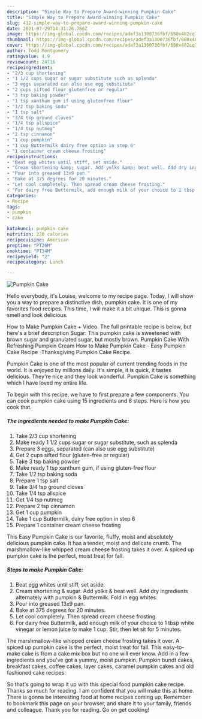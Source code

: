 ```yaml
---
description: "Simple Way to Prepare Award-winning Pumpkin Cake"
title: "Simple Way to Prepare Award-winning Pumpkin Cake"
slug: 412-simple-way-to-prepare-award-winning-pumpkin-cake
date: 2021-07-29T14:31:26.766Z
image: https://img-global.cpcdn.com/recipes/adef3a1300736fbf/680x482cq70/pumpkin-cake-recipe-main-photo.jpg
thumbnail: https://img-global.cpcdn.com/recipes/adef3a1300736fbf/680x482cq70/pumpkin-cake-recipe-main-photo.jpg
cover: https://img-global.cpcdn.com/recipes/adef3a1300736fbf/680x482cq70/pumpkin-cake-recipe-main-photo.jpg
author: Todd Montgomery
ratingvalue: 4.9
reviewcount: 24716
recipeingredient:
- "2/3 cup shortening"
- "1 1/2 cups sugar or sugar substitute such as splenda"
- "3 eggs separated can also use egg substitute"
- "2 cups sifted flour glutenfree or regular"
- "3 tsp baking powder"
- "1 tsp xanthum gum if using glutenfree flour"
- "1/2 tsp baking soda"
- "1 tsp salt"
- "3/4 tsp ground cloves"
- "1/4 tsp allspice"
- "1/4 tsp nutmeg"
- "2 tsp cinnamon"
- "1 cup pumpkin"
- "1 cup Buttermilk dairy free option in step 6"
- "1 container cream cheese frosting"
recipeinstructions:
- "Beat egg whites until stiff, set aside."
- "Cream shortening &amp; sugar. Add yolks &amp; beat well. Add dry ingredients alternately with pumpkin &amp; Buttermilk. Fold in egg whites."
- "Pour into greased 13x9 pan."
- "Bake at 375 degrees for 20 minutes."
- "Let cool completely. Then spread cream cheese frosting."
- "For dairy free Buttermilk, add enough milk of your choice to 1 tbsp white vinegar or lemon juice to make 1 cup. Stir, then let sit for 5 minutes."
categories:
- Recipe
tags:
- pumpkin
- cake

katakunci: pumpkin cake 
nutrition: 220 calories
recipecuisine: American
preptime: "PT26M"
cooktime: "PT34M"
recipeyield: "2"
recipecategory: Lunch

---
```



![Pumpkin Cake](https://img-global.cpcdn.com/recipes/adef3a1300736fbf/680x482cq70/pumpkin-cake-recipe-main-photo.jpg)

Hello everybody, it's Louise, welcome to my recipe page. Today, I will show you a way to prepare a distinctive dish, pumpkin cake. It is one of my favorites food recipes. This time, I will make it a bit unique. This is gonna smell and look delicious.

How to Make Pumpkin Cake + Video. The full printable recipe is below, but here&#39;s a brief description Sugar: This pumpkin cake is sweetened with brown sugar and granulated sugar, but mostly brown. Pumpkin Cake With Refreshing Pumpkin Cream How to Make Pumpkin Cake - Easy Pumpkin Cake Recipe -Thanksgiving Pumpkin Cake Recipe.

Pumpkin Cake is one of the most popular of current trending foods in the world. It is enjoyed by millions daily. It's simple, it is quick, it tastes delicious. They're nice and they look wonderful. Pumpkin Cake is something which I have loved my entire life.


To begin with this recipe, we have to first prepare a few components. You can cook pumpkin cake using 15 ingredients and 6 steps. Here is how you cook that.

<!--inarticleads1-->

##### The ingredients needed to make Pumpkin Cake:

1. Take 2/3 cup shortening
1. Make ready 1 1/2 cups sugar or sugar substitute, such as splenda
1. Prepare 3 eggs, separated (can also use egg substitute)
1. Get 2 cups sifted flour (gluten-free or regular)
1. Take 3 tsp baking powder
1. Make ready 1 tsp xanthum gum, if using gluten-free flour
1. Take 1/2 tsp baking soda
1. Prepare 1 tsp salt
1. Take 3/4 tsp ground cloves
1. Take 1/4 tsp allspice
1. Get 1/4 tsp nutmeg
1. Prepare 2 tsp cinnamon
1. Get 1 cup pumpkin
1. Take 1 cup Buttermilk, dairy free option in step 6
1. Prepare 1 container cream cheese frosting


This Easy Pumpkin Cake is our favorite, fluffy, moist and absolutely delicious pumpkin cake. It has a tender, moist and delicate crumb. The marshmallow-like whipped cream cheese frosting takes it over. A spiced up pumpkin cake is the perfect, moist treat for fall. 

<!--inarticleads2-->

##### Steps to make Pumpkin Cake:

1. Beat egg whites until stiff, set aside.
1. Cream shortening &amp; sugar. Add yolks &amp; beat well. Add dry ingredients alternately with pumpkin &amp; Buttermilk. Fold in egg whites.
1. Pour into greased 13x9 pan.
1. Bake at 375 degrees for 20 minutes.
1. Let cool completely. Then spread cream cheese frosting.
1. For dairy free Buttermilk, add enough milk of your choice to 1 tbsp white vinegar or lemon juice to make 1 cup. Stir, then let sit for 5 minutes.


The marshmallow-like whipped cream cheese frosting takes it over. A spiced up pumpkin cake is the perfect, moist treat for fall. This easy-to-make cake is from a cake mix box but no one will ever know. Add in a few ingredients and you&#39;ve got a yummy, moist pumpkin. Pumpkin bundt cakes, breakfast cakes, coffee cakes, layer cakes, caramel pumpkin cakes and old fashioned cake recipes. 

So that's going to wrap it up with this special food pumpkin cake recipe. Thanks so much for reading. I am confident that you will make this at home. There is gonna be interesting food at home recipes coming up. Remember to bookmark this page on your browser, and share it to your family, friends and colleague. Thank you for reading. Go on get cooking!
